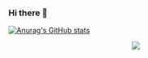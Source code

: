 ### Hi there 👋
[![Anurag's GitHub stats](https://github-readme-stats.vercel.app/api?username=HardwayLinka)](https://github.com/anuraghazra/github-readme-stats)
<div align="center"> <img src="https://visitor-badge.glitch.me/badge?page_id=HardwayLinka.HardwayLinka" /> </div>
<!--
**HardwayLinka/HardwayLinka** is a ✨ _special_ ✨ repository because its `README.md` (this file) appears on your GitHub profile.

Here are some ideas to get you started:

- 🔭 I’m currently working on ...
- 🌱 I’m currently learning ...
- 👯 I’m looking to collaborate on ...
- 🤔 I’m looking for help with ...
- 💬 Ask me about ...
- 📫 How to reach me: ...
- 😄 Pronouns: ...
- ⚡ Fun fact: ...
-->
